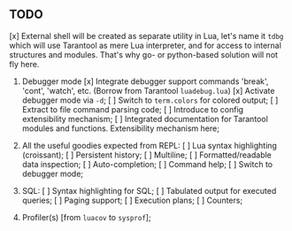 TODO
----

[x] External shell will be created as separate utility in Lua, let's name it `tdbg` which will use Tarantool as mere Lua interpreter, and for access to internal structures and modules. That's why go- or python-based solution will not fly here.

1. Debugger mode
   [x] Integrate debugger support commands 'break', 'cont', 'watch', etc. (Borrow from Tarantool `luadebug.lua`)
   [x] Activate debugger mode via `-d`;
   [ ] Switch to `term.colors` for colored output;
   [ ] Extract to file command parsing code;
   [ ] Introduce to config extensibility mechanism;
   [ ] Integrated documentation for Tarantool modules and functions. Extensibility mechanism here;

2. All the useful goodies expected from REPL:
   [ ] Lua syntax highlighting (croissant);
   [ ] Persistent history;
   [ ] Multiline;
   [ ] Formatted/readable data inspection;
   [ ] Auto-completion;
   [ ] Command help;
   [ ] Switch to debugger mode;
3. SQL:
   [ ] Syntax highlighting for SQL;
   [ ] Tabulated output for executed queries;
   [ ] Paging support;
   [ ] Execution plans;
   [ ]  Counters;
4. Profiler(s) [from `luacov` to `sysprof`];
